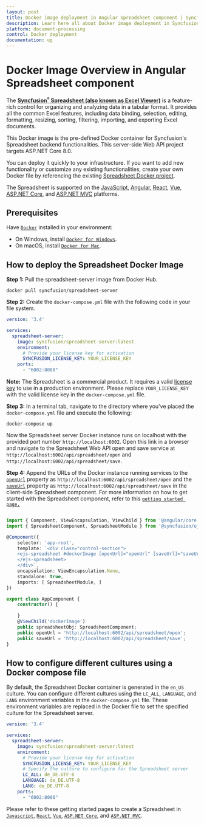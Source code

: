 ```yaml
---
layout: post
title: Docker image deployment in Angular Spreadsheet component | Syncfusion
description: Learn here all about Docker image deployment in Syncfusion Angular Spreadsheet component of Syncfusion Essential JS 2 and more.
platform: document-processing
control: Docker deployment 
documentation: ug
---
```


# Docker Image Overview in Angular Spreadsheet component

The [**Syncfusion<sup style="font-size:70%">&reg;</sup> Spreadsheet (also known as Excel Viewer)**](https://www.syncfusion.com/spreadsheet-editor-sdk/react-spreadsheet-editor) is a feature-rich control for organizing and analyzing data in a tabular format. It provides all the common Excel features, including data binding, selection, editing, formatting, resizing, sorting, filtering, importing, and exporting Excel documents.

This Docker image is the pre-defined Docker container for Syncfusion's Spreadsheet backend functionalities. This server-side Web API project targets ASP.NET Core 8.0.

You can deploy it quickly to your infrastructure. If you want to add new functionality or customize any existing functionalities, create your own Docker file by referencing the existing [Spreadsheet Docker project](https://github.com/SyncfusionExamples/Spreadsheet-Server-Docker).

The Spreadsheet is supported on the [JavaScript](https://www.syncfusion.com/javascript-ui-controls), [Angular](https://www.syncfusion.com/angular-ui-components), [React](https://www.syncfusion.com/react-ui-components), [Vue](https://www.syncfusion.com/vue-ui-components), [ASP.NET Core](https://www.syncfusion.com/aspnet-core-ui-controls), and [ASP.NET MVC](https://www.syncfusion.com/aspnet-mvc-ui-controls) platforms.

## Prerequisites

Have [`Docker`](https://www.docker.com/products/container-runtime#/download) installed in your environment:

* On Windows, install [`Docker for Windows`](https://hub.docker.com/editions/community/docker-ce-desktop-windows).
* On macOS, install [`Docker for Mac`](https://docs.docker.com/desktop/install/mac-install/).

## How to deploy the Spreadsheet Docker Image

**Step 1:** Pull the spreadsheet-server image from Docker Hub.

```console
docker pull syncfusion/spreadsheet-server
```

**Step 2:** Create the `docker-compose.yml` file with the following code in your file system.

```yaml
version: '3.4' 

services:
  spreadsheet-server:
    image: syncfusion/spreadsheet-server:latest
    environment:
      # Provide your license key for activation
      SYNCFUSION_LICENSE_KEY: YOUR_LICENSE_KEY
    ports:
      - "6002:8080"
```

**Note:** The Spreadsheet is a commercial product. It requires a valid [license key](https://help.syncfusion.com/common/essential-studio/licensing/licensing-faq/where-can-i-get-a-license-key) to use in a production environment. Please replace `YOUR_LICENSE_KEY` with the valid license key in the `docker-compose.yml` file.

**Step 3:** In a terminal tab, navigate to the directory where you've placed the `docker-compose.yml` file and execute the following:

```console
docker-compose up
```

Now the Spreadsheet server Docker instance runs on localhost with the provided port number `http://localhost:6002`. Open this link in a browser and navigate to the Spreadsheet Web API open and save service at `http://localhost:6002/api/spreadsheet/open` and `http://localhost:6002/api/spreadsheet/save`.

**Step 4:** Append the URLs of the Docker instance running services to the [`openUrl`](https://helpej2.syncfusion.com/angular/documentation/api/spreadsheet/#openurl) property as `http://localhost:6002/api/spreadsheet/open` and the [`saveUrl`](https://helpej2.syncfusion.com/angular/documentation/api/spreadsheet/#saveurl) property as `http://localhost:6002/api/spreadsheet/save` in the client-side Spreadsheet component. For more information on how to get started with the Spreadsheet component, refer to this [`getting started page.`](https://help.syncfusion.com/document-processing/excel/spreadsheet/angular/getting-started)

```ts

import { Component, ViewEncapsulation, ViewChild } from '@angular/core';
import { SpreadsheetComponent, SpreadsheetModule } from '@syncfusion/ej2-angular-spreadsheet';

@Component({
    selector: 'app-root',
    template: `<div class="control-section">
    <ejs-spreadsheet #dockerImage [openUrl]="openUrl" [saveUrl]="saveUrl">
    </ejs-spreadsheet>
    </div>`,
    encapsulation: ViewEncapsulation.None,
    standalone: true,
    imports: [ SpreadsheetModule, ]
})

export class AppComponent {
    constructor() {
        
    }
    @ViewChild('dockerImage')
    public spreadsheetObj: SpreadsheetComponent;
    public openUrl = 'http://localhost:6002/api/spreadsheet/open';
    public saveUrl = 'http://localhost:6002/api/spreadsheet/save';
}
```

## How to configure different cultures using a Docker compose file

By default, the Spreadsheet Docker container is generated in the `en_US` culture. You can configure different cultures using the `LC_ALL`, `LANGUAGE`, and `LANG` environment variables in the `docker-compose.yml` file. These environment variables are replaced in the Docker file to set the specified culture for the Spreadsheet server.

```yaml
version: '3.4' 

services:
  spreadsheet-server:
    image: syncfusion/spreadsheet-server:latest
    environment:
      # Provide your license key for activation
      SYNCFUSION_LICENSE_KEY: YOUR_LICENSE_KEY
      # Specify the culture to configure for the Spreadsheet server
      LC_ALL: de_DE.UTF-8
      LANGUAGE: de_DE.UTF-8
      LANG: de_DE.UTF-8
    ports:
      - "6002:8080"
```

Please refer to these getting started pages to create a Spreadsheet in [`Javascript`](https://help.syncfusion.com/document-processing/excel/spreadsheet/javascript-es5/getting-started), [`React`](https://help.syncfusion.com/document-processing/excel/spreadsheet/react/getting-started), [`Vue`](https://help.syncfusion.com/document-processing/excel/spreadsheet/vue/getting-started), [`ASP.NET Core`](https://help.syncfusion.com/document-processing/excel/spreadsheet/asp-net-core/getting-started-core), and [`ASP.NET MVC`](https://help.syncfusion.com/document-processing/excel/spreadsheet/asp-net-mvc/getting-started-mvc).